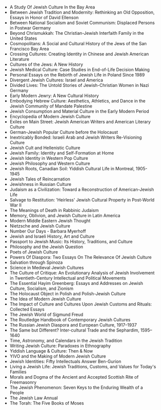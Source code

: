 
<ul>
 <li><a target="_blank" href="https://github.com/manjunath5496/Books-and-articles-about-Jewish-Rites-and-Customs/blob/master/jcu(1).pdf" style="text-decoration:none;">A Study Of Jewish Culture In the Bay Area</a></li>
 <li><a target="_blank" href="https://github.com/manjunath5496/Books-and-articles-about-Jewish-Rites-and-Customs/blob/master/jcu(2).pdf" style="text-decoration:none;">Between Jewish Tradition and Modernity: Rethinking an Old Opposition, Essays in Honor of David Ellenson </a></li>
                                <li><a target="_blank" href="https://github.com/manjunath5496/Books-and-articles-about-Jewish-Rites-and-Customs/blob/master/jcu(3).pdf" style="text-decoration:none;">Between National Socialism and Soviet Communism: Displaced Persons in Postwar Germany</a></li>
 <li><a target="_blank" href="https://github.com/manjunath5496/Books-and-articles-about-Jewish-Rites-and-Customs/blob/master/jcu(4).pdf" style="text-decoration:none;">Beyond Chrismukkah: The Christian-Jewish Interfaith Family in the United States </a></li>                              
<li><a target="_blank" href="https://github.com/manjunath5496/Books-and-articles-about-Jewish-Rites-and-Customs/blob/master/jcu(5).pdf" style="text-decoration:none;">Cosmopolitans: A Social and Cultural History of the Jews of the San Francisco Bay Area</a></li>
<li><a target="_blank" href="https://github.com/manjunath5496/Books-and-articles-about-Jewish-Rites-and-Customs/blob/master/jcu(6).pdf" style="text-decoration:none;">Crossing Cultures: Creating Identity in Chinese and Jewish American Literature</a></li>
                                <li><a target="_blank" href="https://github.com/manjunath5496/Books-and-articles-about-Jewish-Rites-and-Customs/blob/master/jcu(7).pdf" style="text-decoration:none;">Cultures of the Jews: A New History</a></li>
                                <li><a target="_blank" href="https://github.com/manjunath5496/Books-and-articles-about-Jewish-Rites-and-Customs/blob/master/jcu(8).pdf" style="text-decoration:none;">Jewish Medical Culture: Case Studies in End-of-Life Decision Making</a></li>      
 
 <li><a target="_blank" href="https://github.com/manjunath5496/Books-and-articles-about-Jewish-Rites-and-Customs/blob/master/jcu(9).pdf" style="text-decoration:none;">Personal Essays on the Rebirth of Jewish Life in Poland Since 1989 </a></li>                             
<li><a target="_blank" href="https://github.com/manjunath5496/Books-and-articles-about-Jewish-Rites-and-Customs/blob/master/jcu(10).pdf" style="text-decoration:none;">Divergent Jewish Cultures: Israel and America</a></li>                                
<li><a target="_blank" href="https://github.com/manjunath5496/Books-and-articles-about-Jewish-Rites-and-Customs/blob/master/jcu(11).pdf" style="text-decoration:none;">Divided Lives: The Untold Stories of Jewish-Christian Women in Nazi Germany</a></li>
                                <li><a target="_blank" href="https://github.com/manjunath5496/Books-and-articles-about-Jewish-Rites-and-Customs/blob/master/jcu(12).pdf" style="text-decoration:none;">Early Modern Jewry: A New Cultural History</a></li>
        <li><a target="_blank" href="https://github.com/manjunath5496/Books-and-articles-about-Jewish-Rites-and-Customs/blob/master/jcu(13).pdf" style="text-decoration:none;"> Embodying Hebrew Culture: Aesthetics, Athletics, and Dance in the Jewish Community of Mandate Palestine</a></li>
                                
 <li><a target="_blank" href="https://github.com/manjunath5496/Books-and-articles-about-Jewish-Rites-and-Customs/blob/master/jcu(14).pdf" style="text-decoration:none;">Jewish Consumption and Material Culture in the Early Modern Period</a></li>                              
<li><a target="_blank" href="https://github.com/manjunath5496/Books-and-articles-about-Jewish-Rites-and-Customs/blob/master/jcu(15).pdf" style="text-decoration:none;">Encyclopedia of Modern Jewish Culture </a></li>
<li><a target="_blank" href="https://github.com/manjunath5496/Books-and-articles-about-Jewish-Rites-and-Customs/blob/master/jcu(16).pdf" style="text-decoration:none;">Exiles on Main Street: Jewish American Writers and American Literary Culture</a></li>
                              
<li><a target="_blank" href="https://github.com/manjunath5496/Books-and-articles-about-Jewish-Rites-and-Customs/blob/master/jcu(17).pdf" style="text-decoration:none;">German-Jewish Popular Culture before the Holocaust</a></li>

 <li><a target="_blank" href="https://github.com/manjunath5496/Books-and-articles-about-Jewish-Rites-and-Customs/blob/master/jcu(18).pdf" style="text-decoration:none;">Inextricably Bonded: Israeli Arab and Jewish Writers Re-Visioning Culture</a></li>
 <li><a target="_blank" href="https://github.com/manjunath5496/Books-and-articles-about-Jewish-Rites-and-Customs/blob/master/jcu(19).pdf" style="text-decoration:none;">Jewish Cult and Hellenistic Culture  </a></li>
                                <li><a target="_blank" href="https://github.com/manjunath5496/Books-and-articles-about-Jewish-Rites-and-Customs/blob/master/jcu(20).pdf" style="text-decoration:none;"> Jewish Family: Identity and Self-Formation at Home </a></li>
 <li><a target="_blank" href="https://github.com/manjunath5496/Books-and-articles-about-Jewish-Rites-and-Customs/blob/master/jcu(21).pdf" style="text-decoration:none;">Jewish Identity in Western Pop Culture </a></li>                              
<li><a target="_blank" href="https://github.com/manjunath5496/Books-and-articles-about-Jewish-Rites-and-Customs/blob/master/jcu(22).pdf" style="text-decoration:none;">Jewish Philosophy and Western Culture </a></li>
<li><a target="_blank" href="https://github.com/manjunath5496/Books-and-articles-about-Jewish-Rites-and-Customs/blob/master/jcu(23).pdf" style="text-decoration:none;">Jewish Roots, Canadian Soil: Yiddish Cultural Life in Montreal, 1905-1945</a></li>
<li><a target="_blank" href="https://github.com/manjunath5496/Books-and-articles-about-Jewish-Rites-and-Customs/blob/master/jcu(24).pdf" style="text-decoration:none;">Jewish Tales of Reincarnation</a></li>                                                             
  <li><a target="_blank" href="https://github.com/manjunath5496/Books-and-articles-about-Jewish-Rites-and-Customs/blob/master/jcu(25).pdf" style="text-decoration:none;">Jewishness in Russian Culture </a></li>
 <li><a target="_blank" href="https://github.com/manjunath5496/Books-and-articles-about-Jewish-Rites-and-Customs/blob/master/jcu(26).pdf" style="text-decoration:none;">Judaism as a Civilization: Toward a Reconstruction of American-Jewish Life</a></li>
                                <li><a target="_blank" href="https://github.com/manjunath5496/Books-and-articles-about-Jewish-Rites-and-Customs/blob/master/jcu(27).pdf" style="text-decoration:none;">Salvage to Restitution: 'Heirless' Jewish Cultural Property in Post-World War II</a></li>
 <li><a target="_blank" href="https://github.com/manjunath5496/Books-and-articles-about-Jewish-Rites-and-Customs/blob/master/jcu(28).pdf" style="text-decoration:none;">The Meanings of Death in Rabbinic Judaism</a></li>                              
<li><a target="_blank" href="https://github.com/manjunath5496/Books-and-articles-about-Jewish-Rites-and-Customs/blob/master/jcu(29).pdf" style="text-decoration:none;">Memory, Oblivion, and Jewish Culture in Latin America</a></li>
<li><a target="_blank" href="https://github.com/manjunath5496/Books-and-articles-about-Jewish-Rites-and-Customs/blob/master/jcu(30).pdf" style="text-decoration:none;">Modern Middle Eastern Jewish Thought</a></li>
                                <li><a target="_blank" href="https://github.com/manjunath5496/Books-and-articles-about-Jewish-Rites-and-Customs/blob/master/jcu(31).pdf" style="text-decoration:none;">Nietzsche and Jewish Culture</a></li>
                                <li><a target="_blank" href="https://github.com/manjunath5496/Books-and-articles-about-Jewish-Rites-and-Customs/blob/master/jcu(32).pdf" style="text-decoration:none;">Number Our Days - Barbara Myerhoff</a></li>      
 
 <li><a target="_blank" href="https://github.com/manjunath5496/Books-and-articles-about-Jewish-Rites-and-Customs/blob/master/jcu(33).pdf" style="text-decoration:none;">Jewish and Israeli History, Art and Culture</a></li> 
 
  <li><a target="_blank" href="https://github.com/manjunath5496/Books-and-articles-about-Jewish-Rites-and-Customs/blob/master/jcu(34).pdf" style="text-decoration:none;">Passport to Jewish Music: Its History, Traditions, and Culture</a></li> 
  
  
  <li><a target="_blank" href="https://github.com/manjunath5496/Books-and-articles-about-Jewish-Rites-and-Customs/blob/master/jcu(35).pdf" style="text-decoration:none;">Philosophy and the Jewish Question</a></li>  
  
 <li><a target="_blank" href="https://github.com/manjunath5496/Books-and-articles-about-Jewish-Rites-and-Customs/blob/master/jcu(36).pdf" style="text-decoration:none;">Poets of Jewish Culture</a></li>
    <li><a target="_blank" href="https://github.com/manjunath5496/Books-and-articles-about-Jewish-Rites-and-Customs/blob/master/jcu(37).pdf" style="text-decoration:none;">Powers Of Diaspora: Two Essays On The Relevance Of Jewish Culture</a></li>
                                
 <li><a target="_blank" href="https://github.com/manjunath5496/Books-and-articles-about-Jewish-Rites-and-Customs/blob/master/jcu(38).pdf" style="text-decoration:none;">Salvation through Spinoza </a></li>                              
<li><a target="_blank" href="https://github.com/manjunath5496/Books-and-articles-about-Jewish-Rites-and-Customs/blob/master/jcu(39).pdf" style="text-decoration:none;">Science in Medieval Jewish Cultures</a></li>
<li><a target="_blank" href="https://github.com/manjunath5496/Books-and-articles-about-Jewish-Rites-and-Customs/blob/master/jcu(40).pdf" style="text-decoration:none;">The Culture of Critique: An Evolutionary Analysis of Jewish Involvement in Twentieth-Century Intellectual and Political Movements</a></li>
                              
<li><a target="_blank" href="https://github.com/manjunath5496/Books-and-articles-about-Jewish-Rites-and-Customs/blob/master/jcu(41).pdf" style="text-decoration:none;">The Essential Hayim Greenberg: Essays and Addresses on Jewish Culture, Socialism, and Zionism</a></li>

 <li><a target="_blank" href="https://github.com/manjunath5496/Books-and-articles-about-Jewish-Rites-and-Customs/blob/master/jcu(42).pdf" style="text-decoration:none;">The Holocaust Object in Polish and Polish-Jewish Culture</a></li>
 <li><a target="_blank" href="https://github.com/manjunath5496/Books-and-articles-about-Jewish-Rites-and-Customs/blob/master/jcu(43).pdf" style="text-decoration:none;">The Idea of Modern Jewish Culture </a></li>
                                <li><a target="_blank" href="https://github.com/manjunath5496/Books-and-articles-about-Jewish-Rites-and-Customs/blob/master/jcu(44).pdf" style="text-decoration:none;">The Impact of Culture and Cultures Upon Jewish Customs and Rituals: Collected Essays </a></li>
 <li><a target="_blank" href="https://github.com/manjunath5496/Books-and-articles-about-Jewish-Rites-and-Customs/blob/master/jcu(45).pdf" style="text-decoration:none;">The Jewish World of Sigmund Freud </a></li>                              
<li><a target="_blank" href="https://github.com/manjunath5496/Books-and-articles-about-Jewish-Rites-and-Customs/blob/master/jcu(46).pdf" style="text-decoration:none;">The Routledge Handbook of Contemporary Jewish Cultures </a></li>
<li><a target="_blank" href="https://github.com/manjunath5496/Books-and-articles-about-Jewish-Rites-and-Customs/blob/master/jcu(47).pdf" style="text-decoration:none;">The Russian Jewish Diaspora and European Culture, 1917–1937</a></li>



<li><a target="_blank" href="https://github.com/manjunath5496/Books-and-articles-about-Jewish-Rites-and-Customs/blob/master/jcu(48).pdf" style="text-decoration:none;">The Same but Different? Inter-cultural Trade and the Sephardim, 1595–1640</a></li>
 <li><a target="_blank" href="https://github.com/manjunath5496/Books-and-articles-about-Jewish-Rites-and-Customs/blob/master/jcu(49).pdf" style="text-decoration:none;">Time, Astronomy, and Calendars in the Jewish Tradition  </a></li>
                                <li><a target="_blank" href="https://github.com/manjunath5496/Books-and-articles-about-Jewish-Rites-and-Customs/blob/master/jcu(50).pdf" style="text-decoration:none;">Writing Jewish Culture: Paradoxes in Ethnography</a></li>
 
<li><a target="_blank" href="https://github.com/manjunath5496/Books-and-articles-about-Jewish-Rites-and-Customs/blob/master/jcu(51).pdf" style="text-decoration:none;">Yiddish Language & Culture: Then & Now</a></li>

<li><a target="_blank" href="https://github.com/manjunath5496/Books-and-articles-about-Jewish-Rites-and-Customs/blob/master/jcu(52).pdf" style="text-decoration:none;">YIVO and the Making of Modern Jewish Culture</a></li>
 
 
<li><a target="_blank" href="https://github.com/manjunath5496/Books-and-articles-about-Jewish-Rites-and-Customs/blob/master/jcu(53).pdf" style="text-decoration:none;">Jewish Identities: Fifty Intellectuals Answer Ben-Gurion</a></li>
 <li><a target="_blank" href="https://github.com/manjunath5496/Books-and-articles-about-Jewish-Rites-and-Customs/blob/master/jcu(54).pdf" style="text-decoration:none;">Living a Jewish Life: Jewish Traditions, Customs, and Values for Today's Families  </a></li>
                                <li><a target="_blank" href="https://github.com/manjunath5496/Books-and-articles-about-Jewish-Rites-and-Customs/blob/master/jcu(55).pdf" style="text-decoration:none;">Morals and Dogma of the Ancient and Accepted Scottish Rite of Freemasonry</a></li>
 
<li><a target="_blank" href="https://github.com/manjunath5496/Books-and-articles-about-Jewish-Rites-and-Customs/blob/master/jcu(56).pdf" style="text-decoration:none;">The Jewish Phenomenon: Seven Keys to the Enduring Wealth of a People</a></li>

<li><a target="_blank" href="https://github.com/manjunath5496/Books-and-articles-about-Jewish-Rites-and-Customs/blob/master/jcu(57).pdf" style="text-decoration:none;">The Jewish Law Annual</a></li>
  
 <li><a target="_blank" href="https://github.com/manjunath5496/Books-and-articles-about-Jewish-Rites-and-Customs/blob/master/jcu(58).pdf" style="text-decoration:none;">The Torah: The Five Books of Moses</a></li>
 
 
 </ul>
